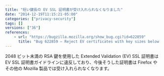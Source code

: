 ```yaml
---
title: "短い鍵長の EV SSL 証明書が受け入れられなくなりました"
date: "2014-12-19T11:15:21-05:00"
categories: ["privacy-security"]
tags: []
versions: ["36"]
references:
    - url: "https://bugzilla.mozilla.org/show_bug.cgi?id=622859"
      title: "Bug 622859 – Reject EV certificates with key sizes below RSA 2048"
---
```

2048 ビット未満の RSA 鍵を使用した Extended Validation (EV) SSL 証明書は EV SSL 証明書ガイドラインに違反しており、今後そうした証明書は Firefox やその他の Mozilla 製品では受け入れられなくなります。
